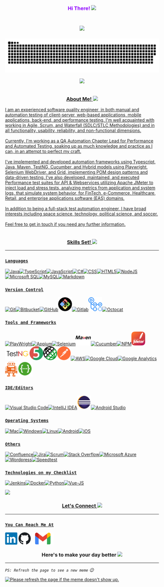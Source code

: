 <h3 align="center" style="color:#8F00FF">  Hi There! <img src="https://raw.githubusercontent.com/Tarikul-Islam-Anik/Animated-Fluent-Emojis/master/Emojis/Hand%20gestures/Waving%20Hand%20Medium-Light%20Skin%20Tone.png" width="30"/></h3><br />
<p align="center"><a href="https://github.com/Aboulfetouh/Aboulfetouh"><img src="https://readme-typing-svg.herokuapp.com?font=Cabin&color=E041FF&size=36&pause=1000&center=true&vCenter=true&width=650&height=55&lines=Welcome+to+my+profile!;I'm+A+Test+Automation+Enthusiastic+%F0%9F%A4%96;Building+test+automation+frameworks;Test+execution%2C+and+script+troubleshooting;Feel+free+to+get+in+touch!+%F0%9F%98%84">
  
<h3 <p  align="center"><img src="https://github.com/Aboulfetouh/Aboulfetouh/blob/main/config/github-contribution-grid-snake.svg">
<p  align="center"><img src="https://api.visitorbadge.io/api/VisitorHit?path=aboulfetouh&label=Git%20Visitors&repo=github-visitors-badge&countColor=mediumorchid"/>
  <br />
  <br />
<p  align="center"> About Me! <img src="https://img.icons8.com/color/26/null/facial-recognition-scan.png"/></h3>
I am an experienced software quality engineer, in both manual and automation testing of client-server, web-based applications, mobile applications, back-end, and performance testing. I'm well acquainted with working in Agile, Scrum, and Waterfall (SDLC/STLC Methodologies) and in all functionality, usability, reliability, and non-functional dimensions.<br /><br />
Currently, I'm working as a QA Automation Chapter Lead for Performance and Automated Testing, soaking up as much knowledge and practice as I can, in an attempt to perfect my craft.<br /><br />
I've implemented and developed automation frameworks using Typescript, Java, Maven, TestNG, Cucumber, and Hybrid models using Playwright, Selenium WebDriver, and Grid, implementing POM design patterns and data-driven testing. I've also developed, maintained, and executed Performance test suites for API & Webservices utilizing Apache JMeter to inject load and stress tests, analyzing metrics from application and system logs, that simulate system behavior, for FinTech, e-Commerce, Healthcare, Retail, and enterprise applications software (EAS) domains.<br /><br />
In addition to being a full-stack test automation engineer, I have broad interests including space science, technology, political science, and soccer.<br /><br />
Feel free to get in touch if you need any further information.<br /><br />
<h3 align="center"> Skills Set! <img src="https://img.icons8.com/ios-filled/26/000000/lion-head.png"/></h3><hr>

### `Languages`
<img src="https://img.icons8.com/color/45/000000/java-coffee-cup-logo--v2.png" title="Java"/><img src="https://img.icons8.com/color/45/null/typescript.png" title="TypeScript"/><img src="https://img.icons8.com/color/45/000000/javascript--v1.png" title="JavaScript"/><img src="https://img.icons8.com/color/45/000000/c-sharp-logo.png" title="C#"/><img src="https://img.icons8.com/color/45/000000/css3.png" title="CSS"/><img src="https://img.icons8.com/color/45/000000/html-5--v1.png" title="HTML5"/><img src="https://img.icons8.com/color/45/nodejs.png" title="NodeJS"/><img src="https://img.icons8.com/color/45/000000/microsoft-sql-server.png" title="Microsoft SQL"/><img src="https://img.icons8.com/fluency/45/000000/mysql-logo.png" title="MySQL"/><img src="https://img.icons8.com/ios-filled/45/000000/markdown.png" title="Markdown"/><br />
### `Version Control`
<img src="https://img.icons8.com/color/45/000000/git.png" title="Git"/><img src="https://img.icons8.com/color/45/000000/bitbucket.png" title="Bitbucket"/><img src="https://img.icons8.com/color/45/github--v1.png" title="GitHub"/><img src="https://github.com/Aboulfetouh/Aboulfetouh/blob/main/Social/Gitbash.png" title="Git Bash" width="45px"/><img src="https://img.icons8.com/color/45/000000/gitlab.png" title="Gitlab"/><img src="https://github.com/Aboulfetouh/Aboulfetouh/blob/main/Social/Gitactions.png" title="Git Actions" width="45px"/><img src="https://img.icons8.com/color/45/000000/github-2.png" title="Octocat"/><br />
### `Tools and Frameworks`
<img src="https://pbs.twimg.com/profile_images/1318604600677527552/stk8sqYZ_400x400.png" title="PlayWright" width="45px"/><img src="https://brandslogos.com/wp-content/uploads/images/large/appium-logo.png" title="Appium" width="40px"/><img src="https://img.icons8.com/office/45/000000/selenium-test-automation.png" title="Selenium"/><img src="https://github.com/Aboulfetouh/Aboulfetouh/blob/main/Social/maven-svgrepo-com.svg" title="Maven" width="50px"/><img src="https://www.vectorlogo.zone/logos/cucumberio/cucumberio-icon.svg" title="Cucumber" width="45px"/><img src="https://img.icons8.com/color/45/npm.png" title="NPM"/><img src="https://github.com/Aboulfetouh/Aboulfetouh/blob/main/Social/Apache_JMeter.png" title="JMeter" width="45px"/><img src="https://github.com/Aboulfetouh/Aboulfetouh/blob/main/Social/TestNG.png" title="TestNG" width="80px"/><img src="https://github.com/Aboulfetouh/Aboulfetouh/blob/main/Social/junit5-banner.png" title="JUnit" width="45px"/><img src="https://github.com/Aboulfetouh/Aboulfetouh/blob/main/Social/rest-assured-logo.png" title="Rest-Assured" width="45px"/><img src="https://github.com/Aboulfetouh/Aboulfetouh/blob/main/Social/Postman.png" title="Postman" width="45px"/><img src="https://img.icons8.com/color/50/000000/amazon-web-services.png" title="AWS"/><img src="https://img.icons8.com/color/50/000000/google-cloud.png" title="Google Cloud"/><img src="https://img.icons8.com/color/50/000000/google-analytics.png" title="Google Analytics"/><img src="https://github.com/Aboulfetouh/Aboulfetouh/blob/main/Social/webdriverio.png" title="WebDriverIO" width="40px"/><img src="https://github.com/Aboulfetouh/Aboulfetouh/blob/main/Social/swagger-logo.png" title="Swagger" width="50px"/><br />
### `IDE/Editors`
<img src="https://img.icons8.com/color/45/000000/visual-studio-code-2019.png" title="Visual Studio Code"/><img src="https://img.icons8.com/color/45/000000/intellij-idea.png" title="IntelliJ IDEA"/><img src="https://github.com/Aboulfetouh/Aboulfetouh/blob/main/Social/EclipseIde.png" title="Eclipse IDE" width="45px"/><img src="https://img.icons8.com/color/45/000000/android-studio--v2.png" title="Android Studio"/><br />
### `Operating Systems`
<img src="https://img.icons8.com/color/45/mac-logo.png" title="Mac"/><img src="https://img.icons8.com/color/45/000000/windows-10.png" title="Windows"/><img src="https://img.icons8.com/color/45/000000/linux--v1.png" title="Linux"/><img src="https://img.icons8.com/color/45/000000/android-os.png" title="Android"/><img src="https://img.icons8.com/color/48/ios-logo.png" title="iOS"/><br />
### `Others`
<img src="https://img.icons8.com/color/45/000000/confluence--v2.png" title="Confluence"/><img src="https://img.icons8.com/color/45/000000/jira.png" title="Jira"/><img src="https://img.icons8.com/external-flaticons-flat-flat-icons/45/external-scrum-agile-flaticons-flat-flat-icons-2.png" title="Scrum" width="45px"/><img src="https://img.icons8.com/color/45/000000/stackoverflow.png" title="Stack Overflow"/><img src="https://img.icons8.com/fluency/45/azure-1.png" title="Microsoft Azure"/><img src="https://img.icons8.com/color/45/000000/wordpress.png" title="Wordpress"/><img src="https://img.icons8.com/ios-filled/45/000000/ookla-speedtest.png" title="Speedtest"/><br />
### `Technologies on my Checklist`
<img src="https://img.icons8.com/color/45/000000/jenkins.png" title="Jenkins"/><img src="https://img.icons8.com/color/45/000000/docker.png" title="Docker"/><img src="https://img.icons8.com/color/45/000000/python--v1.png" title="Python"/><img src="https://img.icons8.com/color/45/vue-js.png" title="Vue-JS"/><br />

<img src = "https://github-readme-stats.vercel.app/api/top-langs/?username=Aboulfetouh&layout=compact"><br />

<h3 align="center"> Let's Connect <img src="https://img.icons8.com/nolan/26/share-2.png"/></h3><hr>

### `You Can Reach Me At`

[<img src="https://github.com/Aboulfetouh/Aboulfetouh/blob/main/Social/Linkedin.png" height="40em" align="center" alt="Follow Me on LinkedIn" title="Follow Me on LinkedIn"/>](https://www.linkedin.com/in/itsmomahmoud)
[<img src="https://github.com/Aboulfetouh/Aboulfetouh/blob/main/Social/GitHub.png" height="40em" align="center" alt="Follow Me on GitHub" title="Follow Me on GitHub"/>](https://github.com/Aboulfetouh)
[<img src="https://github.com/Aboulfetouh/Aboulfetouh/blob/main/Social/Gmail.png" height="40em" align="center" alt="Send Me an Email" title="Send Me an Email"/>](mailto:itsmomahmoud@gmail.com)
<br />
<!-- [<img src="https://github.com/Aboulfetouh/Aboulfetouh/blob/main/Social/Instagram.png" height="40em" align="center" alt="Follow Me on Instagram" title="Follow Me on Instagram"/>](https://www.instagram.com/adam.aboulfetouh/)
[<img src="https://img.icons8.com/color/144/000000/twitter--v2.png" height="50em" align="center" alt="Follow Me on Twitter" title="Follow Me on Twitter"/>](https://twitter.com/adamaboulfetouh)
[<img src="https://img.icons8.com/color/144/000000/gitlab.png" height="50em" align="center" alt="Follow Me on GitLab" title="Follow Me on GitLab"/>](https://gitlab.com/Aboulfetouh) -->


<h3 align="center">
  Here's to make your day better  <img src="https://img.icons8.com/ios/26/000000/9gag.png"/>
</h3>
<hr>

*`PS: Refresh the page to see a new meme` :wink:*

<a href="https://github.com/Aboulfetouh/Aboulfetouh"><img src='https://camo.githubusercontent.com/d809aad38fc10dac3806149506748f6c116f4602e9df8e0e93de1819b4d901ae/68747470733a2f2f6d656d65722d7472696e69622e76657263656c2e6170702f' title="Meme" alt="Please refresh the page if the meme doesn't show up." height="400">

<!--

**Aboulfetouh/Aboulfetouh** is a ✨ _special_ ✨ repository because its `README.md` (this file) appears on your GitHub profile.

Here are some ideas to get you started:

- 🔭 I’m currently working on ...
- 🌱 I’m currently learning ...
- 👯 I’m looking to collaborate on ...
- 🤔 I’m looking for help with ...
- 💬 Ask me about ...
- 📫 How to reach me: ...
- 😄 Pronouns: ...
- ⚡ Fun fact: ...


[![trophy](https://github-profile-trophy.vercel.app/?username=Aboulfetouh)](https://github.com/ryo-ma/github-profile-trophy)
<a href="https://github.com/Aboulfetouh/Aboulfetouh"><img src="https://readme-typing-svg.herokuapp.com?font=Cabin&color=%23BB00BBB6&size=40&center=true&vCenter=true&width=650&height=65&lines=Hi+there!+%F0%9F%98%8E;My+name+is+Mohamed+.+.+.;I'm+a+QA+Automation+Engineer+%F0%9F%A4%96++;Feel+free+to+get+in+touch!+%F0%9F%98%84+"></a>
  <img src="https://camo.githubusercontent.com/992babdffd8c74a1502de375fbdf7e4d54773242/68747470733a2f2f6d656469612e67697068792e636f6d2f6d656469612f53576f536b4e36447854737a71494b4571762f67697068792e676966" width="400"/> -->
